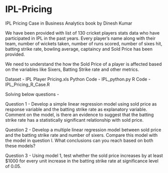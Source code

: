 # IPL-Pricing
IPL Pricing Case in Business Analytics book by Dinesh Kumar

We have been provided with list of 130 cricket players stats data who have participated in IPL in the past years. Every player’s name along with their team, number of wickets taken, number of runs scored, number of sixes hit, batting strike rate, bowling average, captaincy and Sold Price has been provided.

We need to understand the how the Sold Price of a player is affected based on the  variables like Sixers, Batting Strike rate and other metrics.

Dataset - IPL Player Pricing.xls
Python Code - IPL_python.py
R Code - IPL_Pricing_R_Case.R

Solving below questions - 

Question 1 - Develop a simple linear regression model using sold price as response variable and the batting strike rate as explanatory variable. Comment on the model, is there an evidence to suggest that the batting strike rate has a statistically significant relationship with sold price.


Question 2 - Develop a multiple linear regression model between sold price and the batting strike rate and number of sixers. Compare this model with the model in question l. What conclusions can you reach based on both these models? 


Question 3 - Using model 1, test whether the sold price increases by at least $1000 for every unit increase in the batting strike rate at significance level of 0.05.





